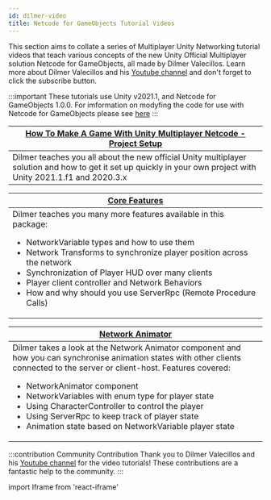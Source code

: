 ```yaml
---
id: dilmer-video
title: Netcode for GameObjects Tutorial Videos
---
```


This section aims to collate a series of Multiplayer Unity Networking tutorial videos that teach various concepts of the new Unity Official Multiplayer solution Netcode for GameObjects, all made by Dilmer Valecillos. Learn more about Dilmer Valecillos and his [Youtube channel](https://www.youtube.com/channel/UCHM37DnT_QGJT5Zyl4EmqcA) and don't forget to click the subscribe button.

:::important
These tutorials use Unity v2021.1, and Netcode for GameObjects 1.0.0.  For imformation on modyfing the code for use with Netcode for GameObjects please see [here](../../migration/migratingfrommlapi.md)
:::


<div class="table-columns-plain">

|<div class="buttons-pages"><a class="button button--outline button--secondary button--lg" href="project-setup">How To Make A Game With Unity Multiplayer Netcode - Project Setup</a></div>| 
| --- | 
|Dilmer teaches you all about the new official Unity multiplayer solution and how to get it set up quickly in your own project with Unity 2021.1.f1 and 2020.3.x| 
</div>

<div class="table-columns-plain">

|<div class="buttons-pages"><a class="button button--outline button--secondary button--lg" href="corefeatures">Core Features</a></div>| 
| --- |
| Dilmer teaches you many more features available in this package: <ul><li> NetworkVariable types and how to use them </li><li>  Network Transforms to synchronize player position across the network</li><li>  Synchronization of Player HUD over many clients  </li><li>  Player client controller and Network Behaviors </li><li>  How and why should you use ServerRpc (Remote Procedure Calls)</li></ul>|
</div>

<div class="table-columns-plain">

|<div class="buttons-pages"><a class="button button--outline button--secondary button--lg" href="networkanimator">Network Animator</a></div>| 
| --- |
| Dilmer takes a look at the Network Animator component and how you can synchronise animation states with other clients connected to the server or client-host. Features covered: <ul><li> NetworkAnimator component</li><li>  NetworkVariables with enum type for player state</li><li>  Using CharacterController to control the player  </li><li>  Using ServerRpc to keep track of player state </li><li>  Animation state based on NetworkVariable player state</li></ul>|

</div>


:::contribution Community Contribution
Thank you to Dilmer Valecillos and his [Youtube channel](https://www.youtube.com/channel/UCHM37DnT_QGJT5Zyl4EmqcA) for the video tutorials! These contributions are a fantastic help to the community.
:::

import Iframe from 'react-iframe'
